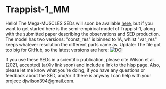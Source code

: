 # Trappist-1_MM
Hello! The Mega-MUSCLES SEDs will soon be available [here](https://archive.stsci.edu/prepds/muscles/), but if you want to get started here is the semi-empirical model of Trappist-1, along with the submitted paper describing the observations and SED production. The model has two versions: "const_res" is binned to 1A, whilst "var_res" keeps whatever resolution the different parts came as. Update: The file got too big for GitHub, so the latest versions are here: [![DOI](https://zenodo.org/badge/DOI/10.5281/zenodo.4556130.svg)](https://doi.org/10.5281/zenodo.4556130)



If you use these SEDs in a scientific publication, please cite Wilson et al. (2021, accepted) (arXiv link soon) and include a link to the hlsp page. Also, please let me know what you're doing, if you have any questions or feedback about the SED, and/or  if there is anyway I can help with your project: <djwilson394@gmail.com>. 

